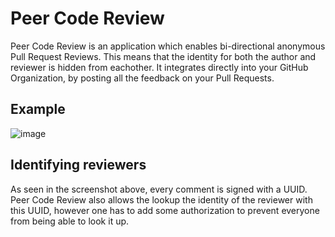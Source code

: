 # Peer Code Review

Peer Code Review is an application which enables bi-directional anonymous Pull Request Reviews.
This means that the identity for both the author and reviewer is hidden from eachother.
It integrates directly into your GitHub Organization, by posting all the feedback on your Pull Requests.

## Example
![image](https://github.com/schjoth/Peer-code-review/assets/27954138/68751123-c7cd-4035-a9f7-7d343db0c3b9)



## Identifying reviewers
As seen in the screenshot above, every comment is signed with a UUID.
Peer Code Review also allows the lookup the identity of the reviewer with this UUID, however one has to add some authorization to prevent everyone from being able to look it up.
